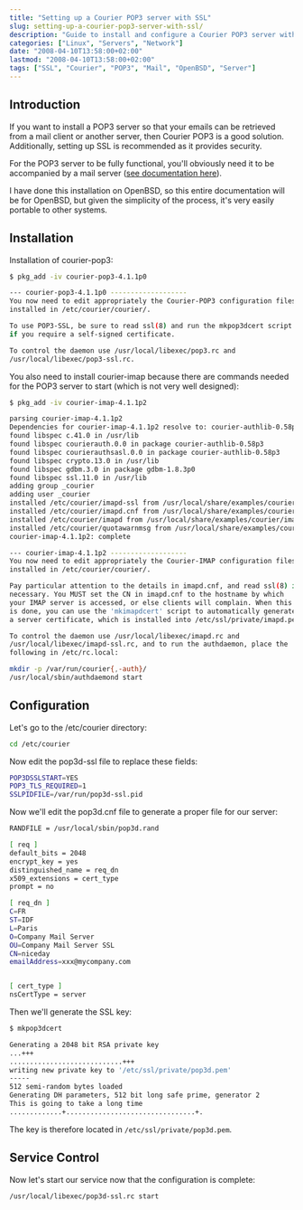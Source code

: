 ```yaml
---
title: "Setting up a Courier POP3 server with SSL"
slug: setting-up-a-courier-pop3-server-with-ssl/
description: "Guide to install and configure a Courier POP3 server with SSL encryption on OpenBSD"
categories: ["Linux", "Servers", "Network"]
date: "2008-04-10T13:58:00+02:00"
lastmod: "2008-04-10T13:58:00+02:00"
tags: ["SSL", "Courier", "POP3", "Mail", "OpenBSD", "Server"]
---
```


## Introduction

If you want to install a POP3 server so that your emails can be retrieved from a mail client or another server, then Courier POP3 is a good solution. Additionally, setting up SSL is recommended as it provides security.

For the POP3 server to be fully functional, you'll obviously need it to be accompanied by a mail server ([see documentation here](./index.md)).

I have done this installation on OpenBSD, so this entire documentation will be for OpenBSD, but given the simplicity of the process, it's very easily portable to other systems.

## Installation

Installation of courier-pop3:

```bash
$ pkg_add -iv courier-pop3-4.1.1p0

--- courier-pop3-4.1.1p0 -------------------
You now need to edit appropriately the Courier-POP3 configuration files
installed in /etc/courier/courier/.

To use POP3-SSL, be sure to read ssl(8) and run the mkpop3dcert script
if you require a self-signed certificate.

To control the daemon use /usr/local/libexec/pop3.rc and
/usr/local/libexec/pop3-ssl.rc.
```

You also need to install courier-imap because there are commands needed for the POP3 server to start (which is not very well designed):

```bash
$ pkg_add -iv courier-imap-4.1.1p2

parsing courier-imap-4.1.1p2
Dependencies for courier-imap-4.1.1p2 resolve to: courier-authlib-0.58p3, gdbm-1.8.3p0
found libspec c.41.0 in /usr/lib
found libspec courierauth.0.0 in package courier-authlib-0.58p3
found libspec courierauthsasl.0.0 in package courier-authlib-0.58p3
found libspec crypto.13.0 in /usr/lib
found libspec gdbm.3.0 in package gdbm-1.8.3p0
found libspec ssl.11.0 in /usr/lib
adding group _courier
adding user _courier
installed /etc/courier/imapd-ssl from /usr/local/share/examples/courier/imapd-ssl.dist**************************************************************************** | 99%
installed /etc/courier/imapd.cnf from /usr/local/share/examples/courier/imapd.cnf
installed /etc/courier/imapd from /usr/local/share/examples/courier/imapd.dist*************************************************************************************| 100%
installed /etc/courier/quotawarnmsg from /usr/local/share/examples/courier/quotawarnmsg.example
courier-imap-4.1.1p2: complete

--- courier-imap-4.1.1p2 -------------------
You now need to edit appropriately the Courier-IMAP configuration files
installed in /etc/courier/courier/.

Pay particular attention to the details in imapd.cnf, and read ssl(8) if
necessary. You MUST set the CN in imapd.cnf to the hostname by which
your IMAP server is accessed, or else clients will complain. When this
is done, you can use the 'mkimapdcert' script to automatically generate
a server certificate, which is installed into /etc/ssl/private/imapd.pem

To control the daemon use /usr/local/libexec/imapd.rc and
/usr/local/libexec/imapd-ssl.rc, and to run the authdaemon, place the
following in /etc/rc.local:

mkdir -p /var/run/courier{,-auth}/
/usr/local/sbin/authdaemond start
```

## Configuration

Let's go to the /etc/courier directory:

```bash
cd /etc/courier
```

Now edit the pop3d-ssl file to replace these fields:

```bash
POP3DSSLSTART=YES
POP3_TLS_REQUIRED=1
SSLPIDFILE=/var/run/pop3d-ssl.pid
```

Now we'll edit the pop3d.cnf file to generate a proper file for our server:

```bash
RANDFILE = /usr/local/sbin/pop3d.rand

[ req ]
default_bits = 2048
encrypt_key = yes
distinguished_name = req_dn
x509_extensions = cert_type
prompt = no

[ req_dn ]
C=FR
ST=IDF
L=Paris
O=Company Mail Server
OU=Company Mail Server SSL
CN=niceday
emailAddress=xxx@mycompany.com


[ cert_type ]
nsCertType = server
```

Then we'll generate the SSL key:

```bash
$ mkpop3dcert

Generating a 2048 bit RSA private key
...+++
............................+++
writing new private key to '/etc/ssl/private/pop3d.pem'
-----
512 semi-random bytes loaded
Generating DH parameters, 512 bit long safe prime, generator 2
This is going to take a long time
.............+................................+.
```

The key is therefore located in `/etc/ssl/private/pop3d.pem`.

## Service Control

Now let's start our service now that the configuration is complete:

```bash
/usr/local/libexec/pop3d-ssl.rc start
```
